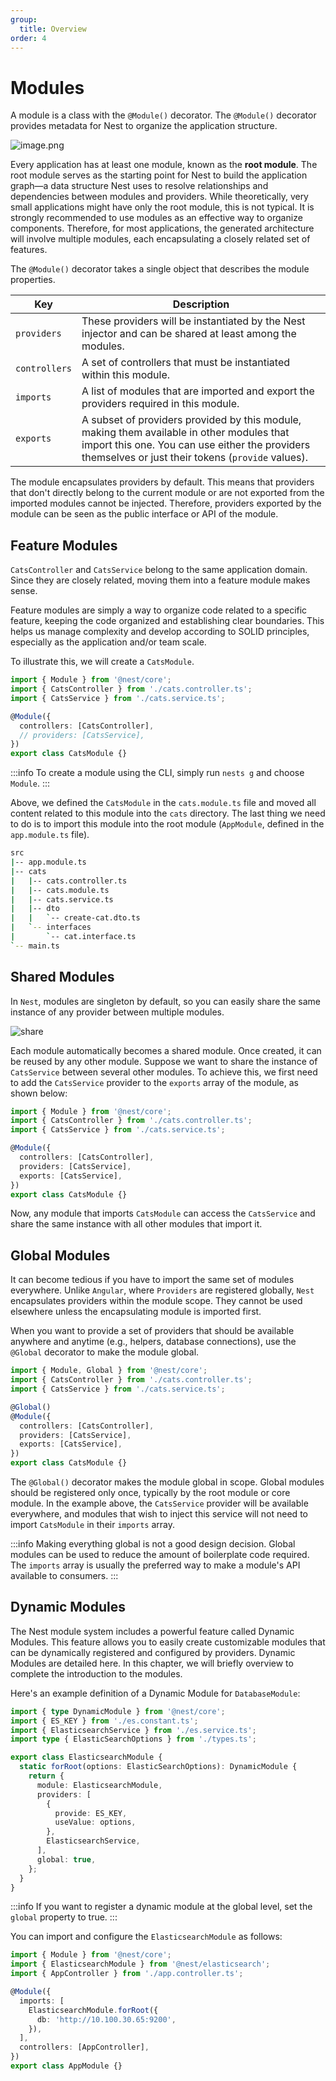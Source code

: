 ```yaml
---
group:
  title: Overview
order: 4
---
```


# Modules

A module is a class with the `@Module()` decorator. The `@Module()` decorator provides metadata for Nest to organize the application structure.

![image.png](./images/modules.png)

Every application has at least one module, known as the **root module**. The root module serves as the starting point for Nest to build the application graph—a data structure Nest uses to resolve relationships and dependencies between modules and providers. While theoretically, very small applications might have only the root module, this is not typical. It is strongly recommended to use modules as an effective way to organize components. Therefore, for most applications, the generated architecture will involve multiple modules, each encapsulating a closely related set of features.

The `@Module()` decorator takes a single object that describes the module properties.

| Key           | Description                                                                                                                                                                                      |
| ------------- | ------------------------------------------------------------------------------------------------------------------------------------------------------------------------------------------------ |
| `providers`   | These providers will be instantiated by the Nest injector and can be shared at least among the modules.                                                                                          |
| `controllers` | A set of controllers that must be instantiated within this module.                                                                                                                               |
| `imports`     | A list of modules that are imported and export the providers required in this module.                                                                                                            |
| `exports`     | A subset of providers provided by this module, making them available in other modules that import this one. You can use either the providers themselves or just their tokens (`provide` values). |

The module encapsulates providers by default. This means that providers that don't directly belong to the current module or are not exported from the imported modules cannot be injected. Therefore, providers exported by the module can be seen as the public interface or API of the module.

## Feature Modules

`CatsController` and `CatsService` belong to the same application domain. Since they are closely related, moving them into a feature module makes sense.

Feature modules are simply a way to organize code related to a specific feature, keeping the code organized and establishing clear boundaries. This helps us manage complexity and develop according to SOLID principles, especially as the application and/or team scale.

To illustrate this, we will create a `CatsModule`.

```typescript
import { Module } from '@nest/core';
import { CatsController } from './cats.controller.ts';
import { CatsService } from './cats.service.ts';

@Module({
  controllers: [CatsController],
  // providers: [CatsService],
})
export class CatsModule {}
```

:::info
To create a module using the CLI, simply run `nests g` and choose `Module`.
:::

Above, we defined the `CatsModule` in the `cats.module.ts` file and moved all content related to this module into the `cats` directory. The last thing we need to do is to import this module into the root module (`AppModule`, defined in the `app.module.ts` file).

```bash
src
|-- app.module.ts
|-- cats
|   |-- cats.controller.ts
|   |-- cats.module.ts
|   |-- cats.service.ts
|   |-- dto
|   |   `-- create-cat.dto.ts
|   `-- interfaces
|       `-- cat.interface.ts
`-- main.ts
```

## Shared Modules

In `Nest`, modules are singleton by default, so you can easily share the same instance of any provider between multiple modules.

![share](./images/modules-share.png)

Each module automatically becomes a shared module. Once created, it can be reused by any other module. Suppose we want to share the instance of `CatsService` between several other modules. To achieve this, we first need to add the `CatsService` provider to the `exports` array of the module, as shown below:

```typescript
import { Module } from '@nest/core';
import { CatsController } from './cats.controller.ts';
import { CatsService } from './cats.service.ts';

@Module({
  controllers: [CatsController],
  providers: [CatsService],
  exports: [CatsService],
})
export class CatsModule {}
```

Now, any module that imports `CatsModule` can access the `CatsService` and share the same instance with all other modules that import it.

## Global Modules

It can become tedious if you have to import the same set of modules everywhere. Unlike `Angular`, where `Providers` are registered globally, `Nest` encapsulates providers within the module scope. They cannot be used elsewhere unless the encapsulating module is imported first.

When you want to provide a set of providers that should be available anywhere and anytime (e.g., helpers, database connections), use the `@Global` decorator to make the module global.

```typescript
import { Module, Global } from '@nest/core';
import { CatsController } from './cats.controller.ts';
import { CatsService } from './cats.service.ts';

@Global()
@Module({
  controllers: [CatsController],
  providers: [CatsService],
  exports: [CatsService],
})
export class CatsModule {}
```

The `@Global()` decorator makes the module global in scope. Global modules should be registered only once, typically by the root module or core module. In the example above, the `CatsService` provider will be available everywhere, and modules that wish to inject this service will not need to import `CatsModule` in their `imports` array.

:::info
Making everything global is not a good design decision. Global modules can be used to reduce the amount of boilerplate code required. The `imports` array is usually the preferred way to make a module's API available to consumers.
:::

## Dynamic Modules

The Nest module system includes a powerful feature called Dynamic Modules. This feature allows you to easily create customizable modules that can be dynamically registered and configured by providers. Dynamic Modules are detailed here. In this chapter, we will briefly overview to complete the introduction to the modules.

Here's an example definition of a Dynamic Module for `DatabaseModule`:

```typescript
import { type DynamicModule } from '@nest/core';
import { ES_KEY } from './es.constant.ts';
import { ElasticsearchService } from './es.service.ts';
import type { ElasticSearchOptions } from './types.ts';

export class ElasticsearchModule {
  static forRoot(options: ElasticSearchOptions): DynamicModule {
    return {
      module: ElasticsearchModule,
      providers: [
        {
          provide: ES_KEY,
          useValue: options,
        },
        ElasticsearchService,
      ],
      global: true,
    };
  }
}
```

:::info
If you want to register a dynamic module at the global level, set the `global` property to true.
:::

You can import and configure the `ElasticsearchModule` as follows:

```typescript
import { Module } from '@nest/core';
import { ElasticsearchModule } from '@nest/elasticsearch';
import { AppController } from './app.controller.ts';

@Module({
  imports: [
    ElasticsearchModule.forRoot({
      db: 'http://10.100.30.65:9200',
    }),
  ],
  controllers: [AppController],
})
export class AppModule {}
```
